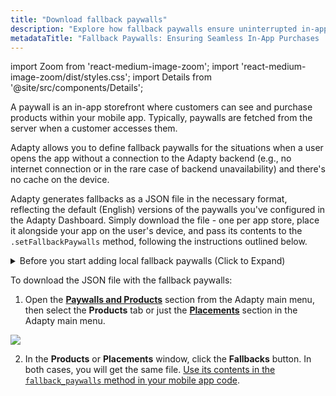 ```yaml
---
title: "Download fallback paywalls"
description: "Explore how fallback paywalls ensure uninterrupted in-app purchases, even without an internet connection. Learn how Adapty's innovative solutions empower developers to define fallback paywalls for a seamless user experience."
metadataTitle: "Fallback Paywalls: Ensuring Seamless In-App Purchases | Adapty"
---
```


import Zoom from 'react-medium-image-zoom';
import 'react-medium-image-zoom/dist/styles.css';
import Details from '@site/src/components/Details';

A paywall is an in-app storefront where customers can see and purchase products within your mobile app. Typically, paywalls are fetched from the server when a customer accesses them. 

Adapty allows you to define fallback paywalls for the situations when a user opens the app without a connection to the Adapty backend (e.g., no internet connection or in the rare case of backend unavailability) and there's no cache on the device.

Adapty generates fallbacks as a JSON file in the necessary format, reflecting the default (English) versions of the paywalls you've configured in the Adapty Dashboard. Simply download the file - one per app store, place it alongside your app on the user's device, and pass its contents to the `.setFallbackPaywalls` method, following the instructions outlined below.

<details>
   <summary>Before you start adding local fallback paywalls (Click to Expand)</summary>

   1. [Create products](create-product) you want to sell.
2. [Create paywalls and add the products to the paywalls](create-paywall). Paywalls are in-app stores in your mobile apps.
3. [Create placements and add paywalls to the placements](create-placement). Placement is the location where the paywall will be shown.
</details>

To download the JSON file with the fallback paywalls:

1. Open the **[Paywalls and Products](https://app.adapty.io/products)** section from the Adapty main menu, then select the **Products** tab or just the **[Placements](https://app.adapty.io/placements)** section in the Adapty main menu.

   
<Zoom>
  <img src={require('./img/9c63367-placements.png').default}
  style={{
    border: '1px solid #727272', /* border width and color */
    width: '700px', /* image width */
    display: 'block', /* for alignment */
    margin: '0 auto' /* center alignment */
  }}
/>
</Zoom>



2. In the **Products** or **Placements** window, click the **Fallbacks** button. In both cases, you will get the same file. [Use its contents in the `fallback_paywalls` method in your mobile app code](use-fallback-paywalls).